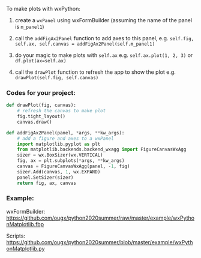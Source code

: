 To make plots with wxPython:

1. create a `wxPanel` using wxFormBuilder (assuming the name of the panel is `m_panel1`)

2. call the `addFigAx2Panel` function to add axes to this panel, e.g. 
`self.fig, self.ax, self.canvas = addFigAx2Panel(self.m_panel1)`

3. do your magic to make plots with `self.ax` e.g. `self.ax.plot(1, 2, 3)` or `df.plot(ax=self.ax)`

4. call the `drawPlot` function to refresh the app to show the plot e.g. `drawPlot(self.fig, self.canvas)`

### Codes for your project:

```python
def drawPlot(fig, canvas):
    # refresh the canvas to make plot
    fig.tight_layout()
    canvas.draw()

def addFigAx2Panel(panel, *args, **kw_args):    
    # add a figure and axes to a wxPanel
    import matplotlib.pyplot as plt
    from matplotlib.backends.backend_wxagg import FigureCanvasWxAgg 
    sizer = wx.BoxSizer(wx.VERTICAL)
    fig, ax = plt.subplots(*args, **kw_args)
    canvas = FigureCanvasWxAgg(panel, -1, fig)
    sizer.Add(canvas, 1, wx.EXPAND)
    panel.SetSizer(sizer)
    return fig, ax, canvas
```
    
    


### Example:

wxFormBuilder: https://github.com/ougx/python2020summer/raw/master/example/wxPythonMatplotlib.fbp

Scripts: https://github.com/ougx/python2020summer/blob/master/example/wxPythonMatplotlib.py
    
